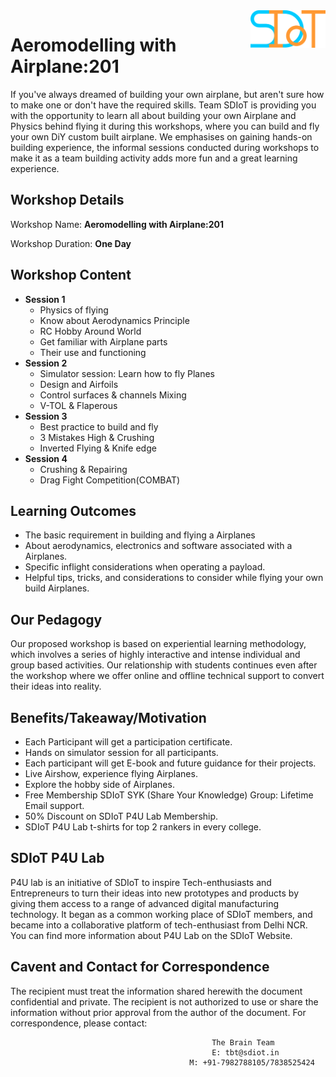 <img align="right" width="120" height="60" src="https://github.com/Team-SDIoT/SDIoT_Events/blob/master/SDIoT%20New%20Logo.png">

# Aeromodelling with Airplane:201
If you've always dreamed of building your own airplane, but aren't sure how to make one or don't have the required skills. Team SDIoT is providing you with the opportunity to learn all about building your own Airplane and Physics behind flying it during this workshops, where you can build and fly your own DiY custom built airplane. We emphasises on gaining hands-on building experience, the informal sessions conducted during workshops to make it as a team building activity adds more fun and a great learning experience.

## Workshop Details
Workshop Name: **Aeromodelling with Airplane:201**

Workshop Duration: **One Day**

## Workshop Content
+ **Session 1**
  + Physics of flying
  + Know about Aerodynamics Principle
  + RC Hobby Around World
  + Get familiar with Airplane parts
  + Their use and functioning
+ **Session 2**
  + Simulator session: Learn how to fly Planes
  + Design and Airfoils
  + Control surfaces & channels Mixing
  + V-TOL & Flaperous
+ **Session 3**
  + Best practice to build and fly
  + 3 Mistakes High & Crushing
  + Inverted Flying & Knife edge
+ **Session 4**
  + Crushing & Repairing
  + Drag Fight Competition(COMBAT)

## Learning Outcomes
+ The basic requirement in building and flying a Airplanes
+ About aerodynamics, electronics and software associated with a Airplanes.
+ Specific inflight considerations when operating a payload.
+ Helpful tips, tricks, and considerations to consider while flying your own build Airplanes.

## Our Pedagogy

Our proposed workshop is based on experiential learning methodology, which involves a series of highly interactive and intense individual and group based activities. Our relationship with students continues even after the workshop where we offer online and offline technical support to convert their ideas into reality.

## Benefits/Takeaway/Motivation
+ Each Participant will get a participation certificate.
+ Hands on simulator session for all participants.
+ Each participant will get E-book and future guidance for their projects.
+ Live Airshow, experience flying Airplanes.
+ Explore the hobby side of Airplanes.
+ Free Membership SDIoT SYK (Share Your Knowledge) Group: Lifetime Email support.
+ 50% Discount on SDIoT P4U Lab Membership.
+ SDIoT P4U Lab t-shirts for top 2 rankers in every college.

## SDIoT P4U Lab

P4U lab is an initiative of SDIoT to inspire Tech-enthusiasts and Entrepreneurs to turn their ideas into new prototypes and products by giving them access to a range of advanced digital manufacturing technology. It began as a common working place of SDIoT members, and became into a collaborative platform of tech-enthusiast from Delhi NCR. You can find more information about P4U Lab on the SDIoT Website.

## Cavent and Contact for Correspondence

The recipient must treat the information shared herewith the document confidential and private. The recipient is not authorized to use or share the information without prior approval from the author of the document. For correspondence, please contact:

                                                 The Brain Team
                                                 E: tbt@sdiot.in
                                            M: +91-7982788105/7838525424

 
